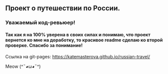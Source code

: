 ## Проект о путешествии по России.

### Уважаемый код-ревьюер! 
#### Так как я на 100% уверена в своих силах и понимаю, что проект вернется ко мне на доработку, то красивое readme сделаю ко второй проверке. Спасибо за понимание! 

Ссылка на git-pages: https://katemasterova.github.io/russian-travel/

Meow (^˵◕ω◕˵^)
